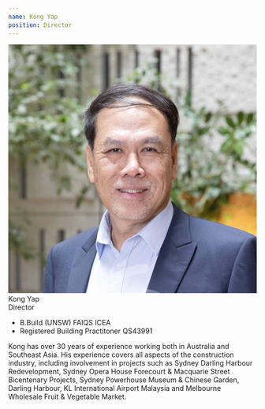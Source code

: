 ```yaml
---
name: Kong Yap
position: Director
---
```

<div class="details">
  <img class="portrait" src="/images/people/kong.jpg" alt="{{ member.name }}"/>
  <div class="name">Kong Yap</div>
  <div class="position">Director</div>
  <div class="subtitle">
    <ul>
      <li>B.Build (UNSW) FAIQS ICEA</li>
      <li>Registered Building Practitoner QS43991</li>
    </ul>
  </div>
  <div class="description">
  Kong has over 30 years of experience working both in Australia and Southeast Asia. His experience covers
  all aspects of the construction industry, including involvement in projects such as Sydney Darling Harbour Redevelopment, Sydney Opera House Forecourt &amp; Macquarie Street Bicentenary Projects, Sydney Powerhouse Museum &amp; Chinese Garden, Darling Harbour, KL International Airport Malaysia and Melbourne Wholesale Fruit &amp; Vegetable Market.
  </div>
</div>
